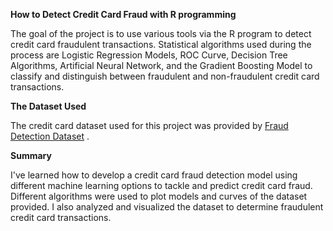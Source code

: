 **How to Detect Credit Card Fraud with R programming**

The goal of the project is to use various tools via the R program to detect credit card fraudulent transactions. Statistical algorithms used during the process are Logistic Regression Models, ROC Curve, Decision Tree Algorithms, Artificial Neural Network, and the Gradient Boosting Model to classify and distinguish between fraudulent and non-fraudulent credit card transactions.

**The Dataset Used**

The credit card dataset used for this project was provided by [Fraud Detection Dataset](https://drive.google.com/file/d/1CTAlmlREFRaEN3NoHHitewpqAtWS5cVQ/view) .

**Summary**

I've learned how to develop a credit card fraud detection model using different machine learning options to tackle and predict credit card fraud.
Different algorithms were used to plot models and curves of the dataset provided. I also analyzed and visualized the dataset to determine fraudulent credit card transactions. 
